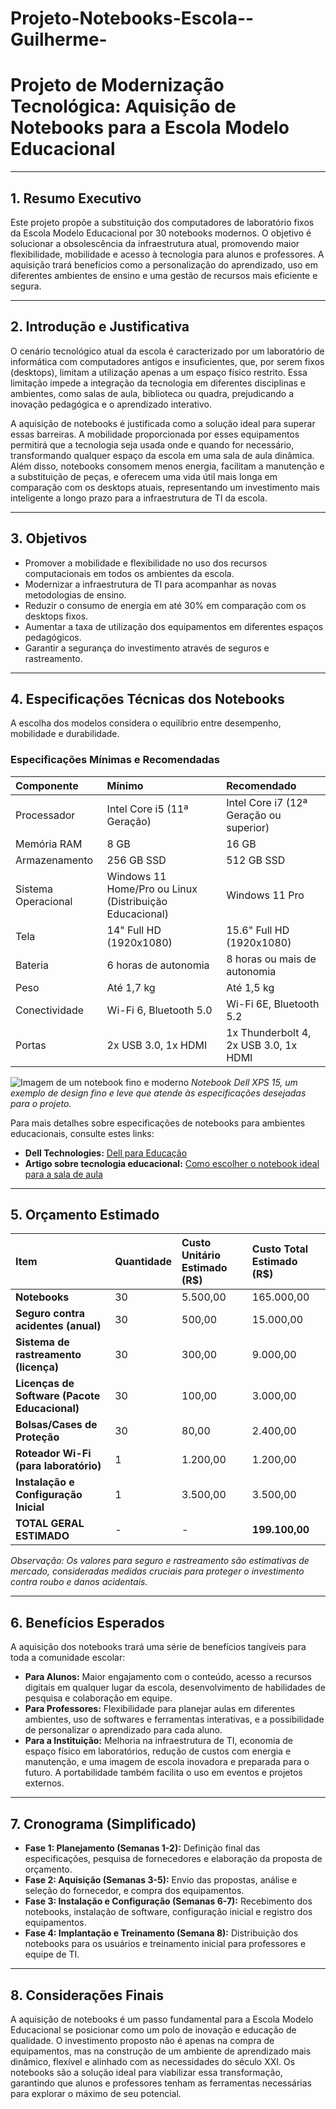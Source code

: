 # Projeto-Notebooks-Escola--Guilherme-

# Projeto de Modernização Tecnológica: Aquisição de Notebooks para a Escola Modelo Educacional

---

## 1. Resumo Executivo
Este projeto propõe a substituição dos computadores de laboratório fixos da Escola Modelo Educacional por 30 notebooks modernos. O objetivo é solucionar a obsolescência da infraestrutura atual, promovendo maior flexibilidade, mobilidade e acesso à tecnologia para alunos e professores. A aquisição trará benefícios como a personalização do aprendizado, uso em diferentes ambientes de ensino e uma gestão de recursos mais eficiente e segura.

---

## 2. Introdução e Justificativa
O cenário tecnológico atual da escola é caracterizado por um laboratório de informática com computadores antigos e insuficientes, que, por serem fixos (desktops), limitam a utilização apenas a um espaço físico restrito. Essa limitação impede a integração da tecnologia em diferentes disciplinas e ambientes, como salas de aula, biblioteca ou quadra, prejudicando a inovação pedagógica e o aprendizado interativo.

A aquisição de notebooks é justificada como a solução ideal para superar essas barreiras. A mobilidade proporcionada por esses equipamentos permitirá que a tecnologia seja usada onde e quando for necessário, transformando qualquer espaço da escola em uma sala de aula dinâmica. Além disso, notebooks consomem menos energia, facilitam a manutenção e a substituição de peças, e oferecem uma vida útil mais longa em comparação com os desktops atuais, representando um investimento mais inteligente a longo prazo para a infraestrutura de TI da escola.

---

## 3. Objetivos
* Promover a mobilidade e flexibilidade no uso dos recursos computacionais em todos os ambientes da escola.
* Modernizar a infraestrutura de TI para acompanhar as novas metodologias de ensino.
* Reduzir o consumo de energia em até 30% em comparação com os desktops fixos.
* Aumentar a taxa de utilização dos equipamentos em diferentes espaços pedagógicos.
* Garantir a segurança do investimento através de seguros e rastreamento.

---

## 4. Especificações Técnicas dos Notebooks
A escolha dos modelos considera o equilíbrio entre desempenho, mobilidade e durabilidade.

### Especificações Mínimas e Recomendadas

| Componente | Mínimo | Recomendado |
| :--------- | :----- | :---------- |
| Processador | Intel Core i5 (11ª Geração) | Intel Core i7 (12ª Geração ou superior) |
| Memória RAM | 8 GB | 16 GB |
| Armazenamento | 256 GB SSD | 512 GB SSD |
| Sistema Operacional | Windows 11 Home/Pro ou Linux (Distribuição Educacional) | Windows 11 Pro |
| Tela | 14" Full HD (1920x1080) | 15.6" Full HD (1920x1080) |
| Bateria | 6 horas de autonomia | 8 horas ou mais de autonomia |
| Peso | Até 1,7 kg | Até 1,5 kg |
| Conectividade | Wi-Fi 6, Bluetooth 5.0 | Wi-Fi 6E, Bluetooth 5.2 |
| Portas | 2x USB 3.0, 1x HDMI | 1x Thunderbolt 4, 2x USB 3.0, 1x HDMI |

![Imagem de um notebook fino e moderno]([https://intelcorp.scene7.com/is/image/intelcorp/laptop-marquee-16x9:1920-1080?wid=480&hei=270&fmt=webp-alpha])
*Notebook Dell XPS 15, um exemplo de design fino e leve que atende às especificações desejadas para o projeto.*

Para mais detalhes sobre especificações de notebooks para ambientes educacionais, consulte estes links:

* **Dell Technologies:** [Dell para Educação](https://www.dell.com/pt-br/dt/industries/k-12/index.htm)
* **Artigo sobre tecnologia educacional:** [Como escolher o notebook ideal para a sala de aula](https://canaltech.com.br/escolha-o-notebook-ideal-para-o-ambiente-educacional/)

---

## 5. Orçamento Estimado

| Item | Quantidade | Custo Unitário Estimado (R$) | Custo Total Estimado (R$) |
| :--- | :--------- | :-------------------------- | :------------------------ |
| **Notebooks** | 30 | 5.500,00 | 165.000,00 |
| **Seguro contra acidentes (anual)** | 30 | 500,00 | 15.000,00 |
| **Sistema de rastreamento (licença)** | 30 | 300,00 | 9.000,00 |
| **Licenças de Software (Pacote Educacional)** | 30 | 100,00 | 3.000,00 |
| **Bolsas/Cases de Proteção** | 30 | 80,00 | 2.400,00 |
| **Roteador Wi-Fi (para laboratório)** | 1 | 1.200,00 | 1.200,00 |
| **Instalação e Configuração Inicial** | 1 | 3.500,00 | 3.500,00 |
| **TOTAL GERAL ESTIMADO** | - | - | **199.100,00** |

*Observação: Os valores para seguro e rastreamento são estimativas de mercado, consideradas medidas cruciais para proteger o investimento contra roubo e danos acidentais.*

---

## 6. Benefícios Esperados
A aquisição dos notebooks trará uma série de benefícios tangíveis para toda a comunidade escolar:

* **Para Alunos:** Maior engajamento com o conteúdo, acesso a recursos digitais em qualquer lugar da escola, desenvolvimento de habilidades de pesquisa e colaboração em equipe.
* **Para Professores:** Flexibilidade para planejar aulas em diferentes ambientes, uso de softwares e ferramentas interativas, e a possibilidade de personalizar o aprendizado para cada aluno.
* **Para a Instituição:** Melhoria na infraestrutura de TI, economia de espaço físico em laboratórios, redução de custos com energia e manutenção, e uma imagem de escola inovadora e preparada para o futuro. A portabilidade também facilita o uso em eventos e projetos externos.

---

## 7. Cronograma (Simplificado)

* **Fase 1: Planejamento (Semanas 1-2):** Definição final das especificações, pesquisa de fornecedores e elaboração da proposta de orçamento.
* **Fase 2: Aquisição (Semanas 3-5):** Envio das propostas, análise e seleção do fornecedor, e compra dos equipamentos.
* **Fase 3: Instalação e Configuração (Semanas 6-7):** Recebimento dos notebooks, instalação de software, configuração inicial e registro dos equipamentos.
* **Fase 4: Implantação e Treinamento (Semana 8):** Distribuição dos notebooks para os usuários e treinamento inicial para professores e equipe de TI.

---

## 8. Considerações Finais
A aquisição de notebooks é um passo fundamental para a Escola Modelo Educacional se posicionar como um polo de inovação e educação de qualidade. O investimento proposto não é apenas na compra de equipamentos, mas na construção de um ambiente de aprendizado mais dinâmico, flexível e alinhado com as necessidades do século XXI. Os notebooks são a solução ideal para viabilizar essa transformação, garantindo que alunos e professores tenham as ferramentas necessárias para explorar o máximo de seu potencial.
